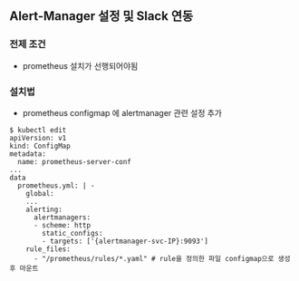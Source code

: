 ## Alert-Manager 설정 및 Slack 연동
### 전제 조건
- prometheus 설치가 선행되어야됨
### 설치법

- prometheus configmap 에 alertmanager 관련 설정 추가
```
$ kubectl edit
apiVersion: v1
kind: ConfigMap
metadata:
  name: prometheus-server-conf
...
data
  prometheus.yml: | -
    global:
    ...
    alerting:
      alertmanagers:
      - scheme: http
        static_configs:
        - targets: ['{alertmanager-svc-IP}:9093']
    rule_files:
      - "/prometheus/rules/*.yaml" # rule을 정의한 파일 configmap으로 생성 후 마운트
```
